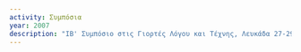 ```yaml
---
activity: Συμπόσια
year: 2007
description: "ΙΒ' Συμπόσιο στις Γιορτές Λόγου και Τέχνης, Λευκάδα 27-29 Ιουλίου 2007, *Η ποιήτρια Σαπφώ και ο Λευκάτας.* Τα [*Πρακτικά*](/publications/praktika_symposiwn/praktika_symposiou_12.html) εκδόθηκαν το 2009."
---
```

